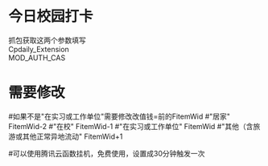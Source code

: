 # 今日校园打卡
抓包获取这两个参数填写
<br/>Cpdaily_Extension
<br/>MOD_AUTH_CAS
# 需要修改
#如果不是"在实习或工作单位"需要修改改值钱=前的FitemWid
#"居家"                         FitemWid-2
#"在校"                         FitemWid-1
#"在实习或工作单位"              FitemWid
#"其他（含旅游或其他正常异地流动" FitemWid+1

#可以使用腾讯云函数挂机，免费使用，设置成30分钟触发一次

